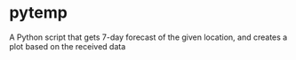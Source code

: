 # pytemp
A Python script that gets 7-day forecast of the given location, and creates a plot based on the received data
